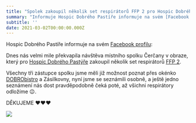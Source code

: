 ```yaml
---
title: "Spolek zakoupil několik set respirátorů FFP 2 pro Hospic Dobrého Pastýře"
summary: "Informuje Hospic Dobrého Pastíře informuje na svém [Facebook profilu](https://www.facebook.com/hospic.cercany/) ..."
subtitle: ''
date: 2021-03-02T00:00:00.000Z
---
```


Hospic Dobrého Pastíře informuje na svém [Facebook profilu](https://www.facebook.com/hospic.cercany/):

Dnes nás velmi mile překvapila návštěva místního spolku Čerčany v obraze, který pro [Hospic Dobrého Pastýře](https://www.hospic-cercany.cz/) zakoupil několik set respirátorů [FFP 2](https://www.bozp.cz/aktuality/respiratory-filtracni-tridy-ffp/).

Všechny tři zástupce spolku jsme měli již možnost poznat přes okénko [DOBRObistro](https://dobrobistro.cz/) a Zásilkovny, nyní jsme se seznámili osobně, a ještě jedno seznámení nás dost pravděpodobně čeká poté, až všichni respirátory odložíme 😉.

DĚKUJEME ❤❤❤

![](/img/respiratory.jpeg)
